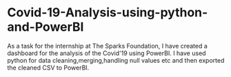 # Covid-19-Analysis-using-python-and-PowerBI
As a task for the internship at The Sparks Foundation, I have created a dashboard for the analysis of the Covid'19 using PowerBI. I have used python for data cleaning,merging,handling null values etc and then exported the cleaned CSV to PowerBI.

<a href="https://imgflip.com/gif/5lnocz" title="Covid Dashboard"></a>
